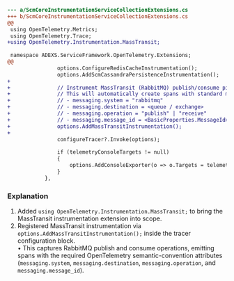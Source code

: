 ```diff
--- a/ScmCoreInstrumentationServiceCollectionExtensions.cs
+++ b/ScmCoreInstrumentationServiceCollectionExtensions.cs
@@
 using OpenTelemetry.Metrics;
 using OpenTelemetry.Trace;
+using OpenTelemetry.Instrumentation.MassTransit;
 
 namespace ADEXS.ServiceFramework.OpenTelemetry.Extensions;
@@
 				options.ConfigureRedisCacheInstrumentation();
 				options.AddScmCassandraPersistenceInstrumentation();
+
+				// Instrument MassTransit (RabbitMQ) publish/consume pipelines.
+				// This will automatically create spans with standard messaging attributes:
+				// - messaging.system = "rabbitmq"
+				// - messaging.destination = <queue / exchange>
+				// - messaging.operation = "publish" | "receive"
+				// - messaging.message_id = <BasicProperties.MessageId>
+				options.AddMassTransitInstrumentation();
+
 				configureTracer?.Invoke(options);
 
 				if (telemetryConsoleTargets != null)
 				{
 					options.AddConsoleExporter(o => o.Targets = telemetryConsoleTargets.Value);
 				}
 			},
```

### Explanation
1. Added `using OpenTelemetry.Instrumentation.MassTransit;` to bring the MassTransit instrumentation extension into scope.
2. Registered MassTransit instrumentation via `options.AddMassTransitInstrumentation();` inside the tracer configuration block.  
   • This captures RabbitMQ publish and consume operations, emitting spans with the required OpenTelemetry semantic-convention attributes (`messaging.system`, `messaging.destination`, `messaging.operation`, and `messaging.message_id`).